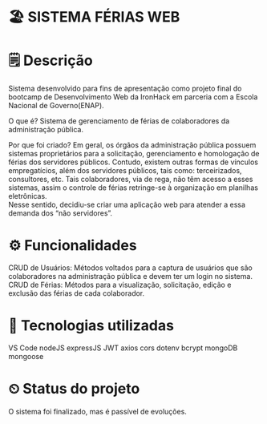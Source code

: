 # 🏖️ SISTEMA FÉRIAS WEB

# 🗒️ Descrição

Sistema desenvolvido para fins de apresentação como projeto final do bootcamp de Desenvolvimento Web da IronHack em parceria com a Escola Nacional de Governo(ENAP).  

O que é? Sistema de gerenciamento de férias de colaboradores da administração pública.

Por que foi criado? Em geral, os órgãos da administração pública possuem sistemas proprietários para a solicitação, gerenciamento e homologação de férias dos servidores públicos. Contudo, existem outras formas de vínculos empregatícios, além dos servidores públicos, tais como: terceirizados, consultores, etc.
Tais colaboradores, via de rega, não têm acesso a esses sistemas, assim o controle de férias retringe-se à organização em planilhas eletrônicas.  
Nesse sentido, decidiu-se criar uma aplicação web para atender a essa demanda dos “não servidores”.


# ⚙ Funcionalidades
CRUD de Usuários: Métodos voltados para a captura de usuários que são colaboradores na administração pública e devem ter um login no sistema.
CRUD de Férias: Métodos para a visualização, solicitação, edição e exclusão das férias de cada colaborador.

# 🤖 Tecnologias utilizadas
VS Code
nodeJS
expressJS
JWT
axios
cors
dotenv
bcrypt
mongoDB
mongoose


# ⏲ Status do projeto
O sistema foi finalizado, mas é passível de evoluções. 
